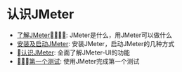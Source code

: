 # 认识JMeter

* [了解JMeter](chapter1/了解JMeter.md): JMeter是什么，用JMeter可以做什么
* [安装及启动JMeter](chapter1/安装并启动JMeter.md): 安装JMeter，启动JMeter的几种方式
* [认识JMeter](chapter1/认识JMeter.md): 全面了解JMeter-UI的功能
* [第一个测试](chapter1/第一个测试.md): 使用JMeter完成第一个测试
